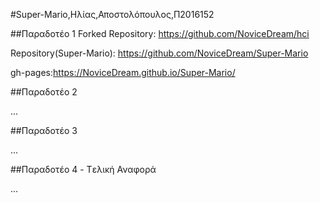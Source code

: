 #Super-Mario,Ηλίας,Αποστολόπουλος,Π2016152

##Παραδοτέο 1
Forked Repository: https://github.com/NoviceDream/hci

Repository(Super-Mario): https://github.com/NoviceDream/Super-Mario

gh-pages:https://NoviceDream.github.io/Super-Mario/

##Παραδοτέο 2

...

##Παραδοτέο 3

...

##Παραδοτέο 4 - Tελική Αναφορά

...
